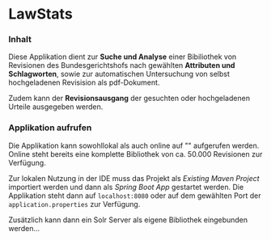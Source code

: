# LawStats

### Inhalt
Diese Applikation dient zur **Suche und Analyse** einer Bibiliothek von Revisionen
des Bundesgerichtshofs nach gewählten **Attributen und Schlagworten**, sowie zur
automatischen Untersuchung von selbst hochgeladenen Revisision als pdf-Dokument.

Zudem kann der **Revisionsausgang** der gesuchten oder hochgeladenen Urteile
ausgegeben werden.

### Applikation aufrufen
Die Applikation kann sowohllokal als auch online auf "" aufgerufen werden.
Online steht bereits eine komplette Bibliothek von ca. 50.000 Revisionen zur Verfügung.

Zur lokalen Nutzung in der IDE muss das Projekt als *Existing Maven Project* importiert
werden und dann als *Spring Boot App* gestartet werden. Die Applikation steht dann auf 
`localhost:8080` oder auf dem gewählten Port der `application.properties` zur Verfügung.

Zusätzlich kann dann ein Solr Server als eigene Bibliothek eingebunden werden...
